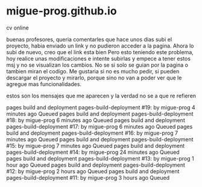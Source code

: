 # migue-prog.github.io
cv online

buenas profesores, queria comentarles que hace unos dias subi el proyecto, habia enviado un link y no pudieron acceder a la pagina. Ahora lo subi de nuevo, creo que el link esta bien
Pero esto teniendo este problema, hoy realice unas modificaciones e intente subirlas y empece a tener estos msj y no se visualizan los cambios.
No se si solo se guian por la pagina o tambien miran el codigo. Me gustaria si no es mucho pedir, si pueden descargar el proyecto y mirarlo, porque sino
no van a poder ver que le agregue mas funcionalidades.

estos son los mensajes que me aparecen y la verdad no se a que re refieren


pages build and deployment
pages-build-deployment #19: by migue-prog
 4 minutes ago
 Queued
pages build and deployment
pages-build-deployment #18: by migue-prog
 6 minutes ago
 Queued
pages build and deployment
pages-build-deployment #17: by migue-prog
 6 minutes ago
 Queued
pages build and deployment
pages-build-deployment #16: by migue-prog
 7 minutes ago
 Queued
pages build and deployment
pages-build-deployment #15: by migue-prog
 7 minutes ago
 Queued
pages build and deployment
pages-build-deployment #14: by migue-prog
 24 minutes ago
 Queued
pages build and deployment
pages-build-deployment #13: by migue-prog
 1 hour ago
 Queued
pages build and deployment
pages-build-deployment #12: by migue-prog
 2 hours ago
 Queued
pages build and deployment
pages-build-deployment #11: by migue-prog
 3 hours ago
 Queued
